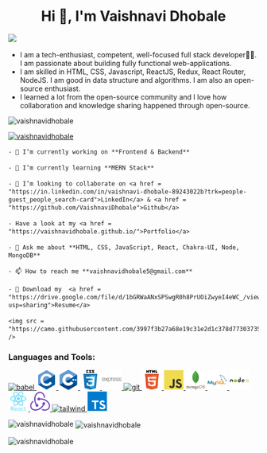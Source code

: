 <h1 align="center">Hi 👋, I'm Vaishnavi Dhobale</h1>
<img src = "https://camo.githubusercontent.com/424b91a7dbc23f136766f18467c1c4897f5f50e7123b35e36c9cd5bf05b4465e/68747470733a2f2f676c6f62616c656475636174696f6e2e73332e61702d736f7574682d312e616d617a6f6e6177732e636f6d2f676c6f62616c6564752f6769662f66726f6e742d656e642d646576656c6f706d656e742e676966"/>
<ul>
  <li> I am a tech-enthusiast, competent, well-focused full stack developer👨‍💻. I am passionate about building fully functional web-applications.</li>
  <li> I am skilled in HTML, CSS, Javascript, ReactJS, Redux, React Router, NodeJS. I am good in data structure and algorithms. I am also an open-source enthusiast.</li>
  <li>I learned a lot from the open-source community and I love how collaboration and knowledge sharing happened through open-source.</li>
</ul>

<p align="left"> <img src="https://komarev.com/ghpvc/?username=vaishnavidhobale&label=Profile%20views&color=0e75b6&style=flat" alt="vaishnavidhobale" /> </p>

<p align="left"> <a href="https://github.com/ryo-ma/github-profile-trophy"><img src="https://github-profile-trophy.vercel.app/?username=vaishnavidhobale" alt="vaishnavidhobale" /></a> </p>

    - 🔭 I’m currently working on **Frontend & Backend**

    - 🌱 I’m currently learning **MERN Stack**

    - 👯 I’m looking to collaborate on <a href = "https://in.linkedin.com/in/vaishnavi-dhobale-89243022b?trk=people-guest_people_search-card">LinkedIn</a> & <a href = "https://github.com/VaishnaviDhobale">Github</a>

    - Have a look at my <a href = "https://vaishnavidhobale.github.io/">Portfolio</a>

    - 💬 Ask me about **HTML, CSS, JavaScript, React, Chakra-UI, Node, MongoDB**

    - 📫 How to reach me **vaishnavidhobale5@gmail.com**

    - 📄 Download my  <a href = "https://drive.google.com/file/d/1bGRWaANxSPSwgR0h8PrUOiZwyeI4eWC_/view?usp=sharing">Resume</a>
 
    <img src = "https://camo.githubusercontent.com/3997f3b27a68e19c31e2d1c378d77303735faa42e7d18a8018f7510d66aaa83e/68747470733a2f2f7777772e77696e677374656368736f6c7574696f6e732e636f6d2f77702d636f6e74656e742f75706c6f6164732f323032322f30332f66756c6c2d737461636b2d646576656c6f706d656e742e676966" />


<h3 align="left">Languages and Tools:</h3>
<p align="left"> <a href="https://babeljs.io/" target="_blank" rel="noreferrer"> <img src="https://www.vectorlogo.zone/logos/babeljs/babeljs-icon.svg" alt="babel" width="40" height="40"/> </a> <a href="https://www.cprogramming.com/" target="_blank" rel="noreferrer"> <img src="https://raw.githubusercontent.com/devicons/devicon/master/icons/c/c-original.svg" alt="c" width="40" height="40"/> </a> <a href="https://www.w3schools.com/cpp/" target="_blank" rel="noreferrer"> <img src="https://raw.githubusercontent.com/devicons/devicon/master/icons/cplusplus/cplusplus-original.svg" alt="cplusplus" width="40" height="40"/> </a> <a href="https://www.w3schools.com/css/" target="_blank" rel="noreferrer"> <img src="https://raw.githubusercontent.com/devicons/devicon/master/icons/css3/css3-original-wordmark.svg" alt="css3" width="40" height="40"/> </a> <a href="https://expressjs.com" target="_blank" rel="noreferrer"> <img src="https://raw.githubusercontent.com/devicons/devicon/master/icons/express/express-original-wordmark.svg" alt="express" width="40" height="40"/> </a> <a href="https://git-scm.com/" target="_blank" rel="noreferrer"> <img src="https://www.vectorlogo.zone/logos/git-scm/git-scm-icon.svg" alt="git" width="40" height="40"/> </a> <a href="https://www.w3.org/html/" target="_blank" rel="noreferrer"> <img src="https://raw.githubusercontent.com/devicons/devicon/master/icons/html5/html5-original-wordmark.svg" alt="html5" width="40" height="40"/> </a> <a href="https://developer.mozilla.org/en-US/docs/Web/JavaScript" target="_blank" rel="noreferrer"> <img src="https://raw.githubusercontent.com/devicons/devicon/master/icons/javascript/javascript-original.svg" alt="javascript" width="40" height="40"/> </a> <a href="https://www.mongodb.com/" target="_blank" rel="noreferrer"> <img src="https://raw.githubusercontent.com/devicons/devicon/master/icons/mongodb/mongodb-original-wordmark.svg" alt="mongodb" width="40" height="40"/> </a> <a href="https://www.mysql.com/" target="_blank" rel="noreferrer"> <img src="https://raw.githubusercontent.com/devicons/devicon/master/icons/mysql/mysql-original-wordmark.svg" alt="mysql" width="40" height="40"/> </a> <a href="https://nodejs.org" target="_blank" rel="noreferrer"> <img src="https://raw.githubusercontent.com/devicons/devicon/master/icons/nodejs/nodejs-original-wordmark.svg" alt="nodejs" width="40" height="40"/> </a> <a href="https://reactjs.org/" target="_blank" rel="noreferrer"> <img src="https://raw.githubusercontent.com/devicons/devicon/master/icons/react/react-original-wordmark.svg" alt="react" width="40" height="40"/> </a> <a href="https://redux.js.org" target="_blank" rel="noreferrer"> <img src="https://raw.githubusercontent.com/devicons/devicon/master/icons/redux/redux-original.svg" alt="redux" width="40" height="40"/> </a> <a href="https://tailwindcss.com/" target="_blank" rel="noreferrer"> <img src="https://www.vectorlogo.zone/logos/tailwindcss/tailwindcss-icon.svg" alt="tailwind" width="40" height="40"/> </a> <a href="https://www.typescriptlang.org/" target="_blank" rel="noreferrer"> <img src="https://raw.githubusercontent.com/devicons/devicon/master/icons/typescript/typescript-original.svg" alt="typescript" width="40" height="40"/> </a> </p>

<p><img align="left" src="https://github-readme-stats.vercel.app/api/top-langs?username=vaishnavidhobale&show_icons=true&locale=en&layout=compact" alt="vaishnavidhobale" /></p>

<p>&nbsp;<img align="center" src="https://github-readme-stats.vercel.app/api?username=vaishnavidhobale&show_icons=true&locale=en" alt="vaishnavidhobale" /></p>

<p><img align="center" src="https://github-readme-streak-stats.herokuapp.com/?user=vaishnavidhobale&" alt="vaishnavidhobale" /></p>
